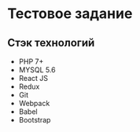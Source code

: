 # Тестовое задание
## Стэк технологий
* PHP 7+
* MYSQL 5.6
* React JS
* Redux
* Git
* Webpack
* Babel
* Bootstrap
